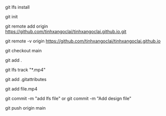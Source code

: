 git lfs install

git init

git remote add origin https://github.com/tinhxangoclai/tinhxangoclai.github.io.git

git remote -v
origin  https://github.com/tinhxangoclai/tinhxangoclai.github.io

git checkout main

git add .

git lfs track "*.mp4"

git add .gitattributes

git add file.mp4

git commit -m "add lfs file"
or git commit -m "Add design file"

git push origin main 